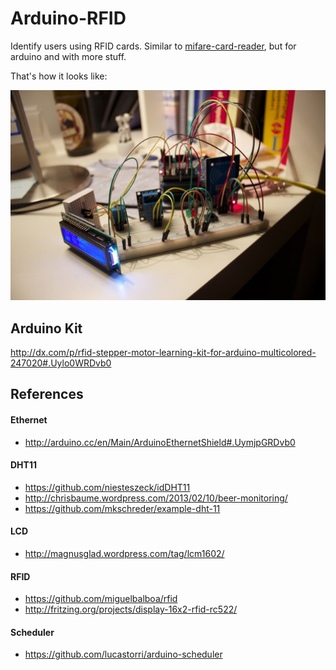 # Arduino-RFID

Identify users using RFID cards. Similar to [mifare-card-reader](https://github.com/lucastorri/mifare-card-reader), but for arduino and with more stuff.

That's how it looks like: 

![Image](docs/images/IMG_6918.jpg?raw=true)

## Arduino Kit

<http://dx.com/p/rfid-stepper-motor-learning-kit-for-arduino-multicolored-247020#.Uylo0WRDvb0>


## References

#### Ethernet

* <http://arduino.cc/en/Main/ArduinoEthernetShield#.UymjpGRDvb0>


#### DHT11

* <https://github.com/niesteszeck/idDHT11>
* <http://chrisbaume.wordpress.com/2013/02/10/beer-monitoring/>
* <https://github.com/mkschreder/example-dht-11>


#### LCD

* <http://magnusglad.wordpress.com/tag/lcm1602/>


#### RFID

* <https://github.com/miguelbalboa/rfid>
* <http://fritzing.org/projects/display-16x2-rfid-rc522/>


#### Scheduler

* <https://github.com/lucastorri/arduino-scheduler>
